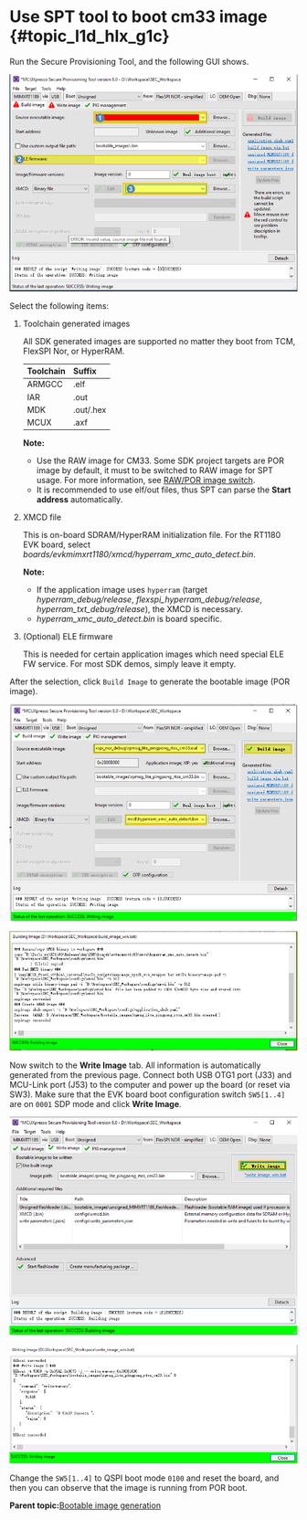# Use SPT tool to boot cm33 image {#topic_l1d_hlx_g1c}

Run the Secure Provisioning Tool, and the following GUI shows.

![](../images/SPT_Start.png "Secure Provisiong Tool start page")

Select the following items:

1.  Toolchain generated images

    All SDK generated images are supported no matter they boot from TCM, FlexSPI Nor, or HyperRAM.

    |Toolchain|Suffix|
    |---------|------|
    |ARMGCC|.elf|
    |IAR|.out|
    |MDK|.out/.hex|
    |MCUX|.axf|

    **Note:**

    -   Use the RAW image for CM33. Some SDK project targets are POR image by default, it must to be switched to RAW image for SPT usage. For more information, see [RAW/POR image switch](RAW_POR_image_switch.md).
    -   It is recommended to use elf/out files, thus SPT can parse the **Start address** automatically.
2.  XMCD file

    This is on-board SDRAM/HyperRAM initialization file. For the RT1180 EVK board, select *boards/evkmimxrt1180/xmcd/hyperram\_xmc\_auto\_detect.bin*.

    **Note:**

    -   If the application image uses `hyperram` \(target *hyperram\_debug/release*, *flexspi\_hyperram\_debug/release*, *hyperram\_txt\_debug/release*\), the XMCD is necessary.
    -   *hyperram\_xmc\_auto\_detect.bin* is board specific.
3.  \(Optional\) ELE firmware

    This is needed for certain application images which need special ELE FW service. For most SDK demos, simply leave it empty.


After the selection, click `Build Image` to generate the bootable image \(POR image\).

![](../images/SPT_Build.png "Build single CM33 POR image")

![](../images/SPT_Build_Success.png "Build single CM33 POR image success")

Now switch to the **Write Image** tab. All information is automatically generated from the previous page. Connect both USB OTG1 port \(J33\) and MCU-Link port \(J53\) to the computer and power up the board \(or reset via SW3\). Make sure that the EVK board boot configuration switch `SW5[1..4]` are on `0001` SDP mode and click **Write Image**.

![](../images/SPT_Write.png "Write single CM33 POR image")

![](../images/SPT_Write_Success.png "Write single CM33 POR image success")

Change the `SW5[1..4]` to QSPI boot mode `0100` and reset the board, and then you can observe that the image is running from POR boot.

**Parent topic:**[Bootable image generation](../topics/bootable_image_generation.md)

